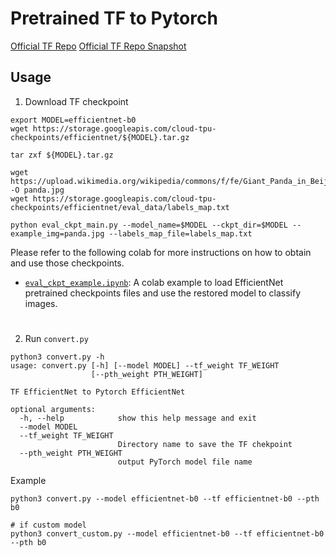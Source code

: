 # Pretrained TF to Pytorch

[Official TF Repo](https://github.com/tensorflow/tpu/tree/master/models/official/efficientnet)
[Official TF Repo Snapshot](https://github.com/mingxingtan/efficientnet)

## Usage

1. Download TF checkpoint

```
export MODEL=efficientnet-b0
wget https://storage.googleapis.com/cloud-tpu-checkpoints/efficientnet/${MODEL}.tar.gz

tar zxf ${MODEL}.tar.gz

wget https://upload.wikimedia.org/wikipedia/commons/f/fe/Giant_Panda_in_Beijing_Zoo_1.JPG -O panda.jpg
wget https://storage.googleapis.com/cloud-tpu-checkpoints/efficientnet/eval_data/labels_map.txt

python eval_ckpt_main.py --model_name=$MODEL --ckpt_dir=$MODEL --example_img=panda.jpg --labels_map_file=labels_map.txt
```


Please refer to the following colab for more instructions on how to obtain and use those checkpoints.

  * [`eval_ckpt_example.ipynb`](eval_ckpt_example.ipynb): A colab example to load
 EfficientNet pretrained checkpoints files and use the restored model to classify images.


#     
2. Run `convert.py`

```
python3 convert.py -h
usage: convert.py [-h] [--model MODEL] --tf_weight TF_WEIGHT
                  [--pth_weight PTH_WEIGHT]

TF EfficientNet to Pytorch EfficientNet

optional arguments:
  -h, --help            show this help message and exit
  --model MODEL
  --tf_weight TF_WEIGHT
                        Directory name to save the TF chekpoint
  --pth_weight PTH_WEIGHT
                        output PyTorch model file name
```

Example
```
python3 convert.py --model efficientnet-b0 --tf efficientnet-b0 --pth b0

# if custom model
python3 convert_custom.py --model efficientnet-b0 --tf efficientnet-b0 --pth b0
```
